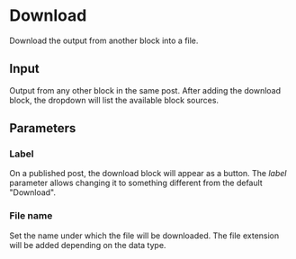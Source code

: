 # Download

Download the output from another block into a file.

## Input

Output from any other block in the same post.
After adding the download block, the dropdown will list the available block sources.

## Parameters

### Label

On a published post, the download block will appear as a button.
The _label_ parameter allows changing it to something different from the default "Download".

### File name

Set the name under which the file will be downloaded.
The file extension will be added depending on the data type.
